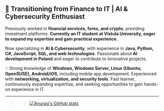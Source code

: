 ## 🚀 Transitioning from Finance to IT | AI & Cybersecurity Enthusiast

Previously worked in **financial services, forex, and crypto**, providing investment platforms. **Currently an IT student at Vistula University, eager to expand my expertise and gain practical experience.**

Now specializing in **AI & Cybersecurity**, with experience in **Java, Python, C#, JavaScript, SQL, and web technologies**. Passionate about **AI development in Poland** and eager to contribute to innovative projects.

💡 Strong knowledge of **Windows, Windows Server, Linux (Ubuntu, OpenSUSE), Android/iOS**, including mobile app development. Experienced with **networking, virtualization, and security tools**. Fast learner, continuously expanding expertise, and seeking opportunities to gain hands-on experience in IT.

---

>>[![Anurag's GitHub stats](https://github-readme-stats.vercel.app/api?username=sebastian-c87&show_icons=true&theme=dark)](https://github.com/anuraghazra/github-readme-stats)
